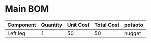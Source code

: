 # Main BOM

| Component | Quantity | Unit Cost | Total Cost | potaoto |
| --- | --- | --- | --- | --- |
| Left leg | 1 | 50 | 50 | nugget |

